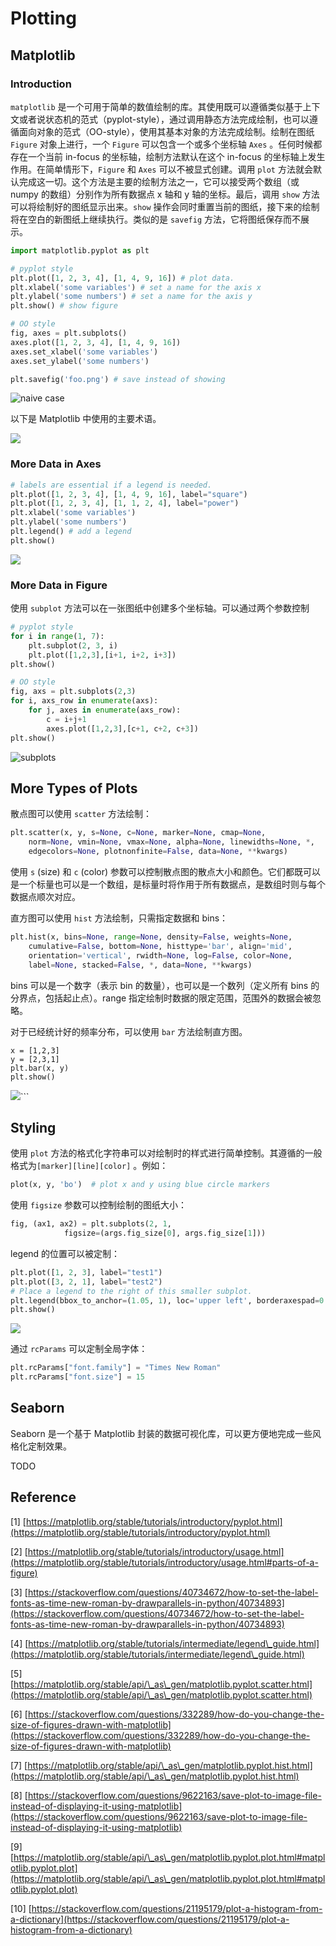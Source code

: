 # Plotting

## Matplotlib

### Introduction

`matplotlib` 是一个可用于简单的数值绘制的库。其使用既可以遵循类似基于上下文或者说状态机的范式（pyplot-style），通过调用静态方法完成绘制，也可以遵循面向对象的范式（OO-style），使用其基本对象的方法完成绘制。绘制在图纸 `Figure` 对象上进行，一个 `Figure` 可以包含一个或多个坐标轴 `Axes` 。任何时候都存在一个当前 in-focus 的坐标轴，绘制方法默认在这个 in-focus 的坐标轴上发生作用。在简单情形下，`Figure` 和 `Axes` 可以不被显式创建。调用 `plot` 方法就会默认完成这一切。这个方法是主要的绘制方法之一，它可以接受两个数组（或 numpy 的数组）分别作为所有数据点 x 轴和 y 轴的坐标。最后，调用 `show` 方法可以将绘制好的图纸显示出来。`show` 操作会同时重置当前的图纸，接下来的绘制将在空白的新图纸上继续执行。类似的是 `savefig` 方法，它将图纸保存而不展示。

```python
import matplotlib.pyplot as plt

# pyplot style
plt.plot([1, 2, 3, 4], [1, 4, 9, 16]) # plot data. 
plt.xlabel('some variables') # set a name for the axis x
plt.ylabel('some numbers') # set a name for the axis y
plt.show() # show figure

# OO style
fig, axes = plt.subplots()
axes.plot([1, 2, 3, 4], [1, 4, 9, 16])
axes.set_xlabel('some variables')
axes.set_ylabel('some numbers')

plt.savefig('foo.png') # save instead of showing
```

![naive case](<../../.gitbook/assets/image (3).png>)

以下是  Matplotlib 中使用的主要术语。

![](<../../.gitbook/assets/image (2).png>)



### More Data in Axes

```python
# labels are essential if a legend is needed.
plt.plot([1, 2, 3, 4], [1, 4, 9, 16], label="square")
plt.plot([1, 2, 3, 4], [1, 1, 2, 4], label="power")
plt.xlabel('some variables')
plt.ylabel('some numbers')
plt.legend() # add a legend
plt.show()
```

![](../../.gitbook/assets/image.png)

### More Data in Figure

使用 `subplot` 方法可以在一张图纸中创建多个坐标轴。可以通过两个参数控制

```python
# pyplot style
for i in range(1, 7):
    plt.subplot(2, 3, i)
    plt.plot([1,2,3],[i+1, i+2, i+3])
plt.show()

# OO style
fig, axs = plt.subplots(2,3)
for i, axs_row in enumerate(axs):
    for j, axes in enumerate(axs_row):
        c = i+j+1
        axes.plot([1,2,3],[c+1, c+2, c+3])
plt.show()
```

![subplots](<../../.gitbook/assets/image (4).png>)

## More Types of Plots

散点图可以使用 `scatter` 方法绘制：

```python
plt.scatter(x, y, s=None, c=None, marker=None, cmap=None, 
    norm=None, vmin=None, vmax=None, alpha=None, linewidths=None, *, 
    edgecolors=None, plotnonfinite=False, data=None, **kwargs)
```

使用 `s` (size) 和 `c` (color) 参数可以控制散点图的散点大小和颜色。它们都既可以是一个标量也可以是一个数组，是标量时将作用于所有数据点，是数组时则与每个数据点顺次对应。

直方图可以使用 `hist` 方法绘制，只需指定数据和 bins：

```python
plt.hist(x, bins=None, range=None, density=False, weights=None, 
    cumulative=False, bottom=None, histtype='bar', align='mid', 
    orientation='vertical', rwidth=None, log=False, color=None, 
    label=None, stacked=False, *, data=None, **kwargs)
```

bins 可以是一个数字（表示 bin 的数量），也可以是一个数列（定义所有 bins 的分界点，包括起止点）。range 指定绘制时数据的限定范围，范围外的数据会被忽略。

对于已经统计好的频率分布，可以使用 `bar` 方法绘制直方图。

```
x = [1,2,3]
y = [2,3,1]  
plt.bar(x, y)                 
plt.show()
```

![](<../../.gitbook/assets/image (5) (1).png>)\`\`\`

## Styling

使用 `plot` 方法的格式化字符串可以对绘制时的样式进行简单控制。其遵循的一般格式为`[marker][line][color]` 。例如：

```python
plot(x, y, 'bo')  # plot x and y using blue circle markers
```

使用 `figsize` 参数可以控制绘制的图纸大小：

```python
fig, (ax1, ax2) = plt.subplots(2, 1, 
            figsize=(args.fig_size[0], args.fig_size[1]))
```

legend 的位置可以被定制：

```python
plt.plot([1, 2, 3], label="test1")
plt.plot([3, 2, 1], label="test2")
# Place a legend to the right of this smaller subplot.
plt.legend(bbox_to_anchor=(1.05, 1), loc='upper left', borderaxespad=0.)
plt.show()
```

![](<../../.gitbook/assets/image (1).png>)

通过 `rcParams` 可以定制全局字体：

```python
plt.rcParams["font.family"] = "Times New Roman"
plt.rcParams["font.size"] = 15
```

## Seaborn

Seaborn 是一个基于 Matplotlib 封装的数据可视化库，可以更方便地完成一些风格化定制效果。

TODO

## Reference

\[1] [https://matplotlib.org/stable/tutorials/introductory/pyplot.html](https://matplotlib.org/stable/tutorials/introductory/pyplot.html)

\[2] [https://matplotlib.org/stable/tutorials/introductory/usage.html](https://matplotlib.org/stable/tutorials/introductory/usage.html#parts-of-a-figure)

\[3] [https://stackoverflow.com/questions/40734672/how-to-set-the-label-fonts-as-time-new-roman-by-drawparallels-in-python/40734893](https://stackoverflow.com/questions/40734672/how-to-set-the-label-fonts-as-time-new-roman-by-drawparallels-in-python/40734893)

\[4] [https://matplotlib.org/stable/tutorials/intermediate/legend\_guide.html](https://matplotlib.org/stable/tutorials/intermediate/legend\_guide.html)

\[5] [https://matplotlib.org/stable/api/\_as\_gen/matplotlib.pyplot.scatter.html](https://matplotlib.org/stable/api/\_as\_gen/matplotlib.pyplot.scatter.html)

\[6] [https://stackoverflow.com/questions/332289/how-do-you-change-the-size-of-figures-drawn-with-matplotlib](https://stackoverflow.com/questions/332289/how-do-you-change-the-size-of-figures-drawn-with-matplotlib)

\[7] [https://matplotlib.org/stable/api/\_as\_gen/matplotlib.pyplot.hist.html](https://matplotlib.org/stable/api/\_as\_gen/matplotlib.pyplot.hist.html)

\[8] [https://stackoverflow.com/questions/9622163/save-plot-to-image-file-instead-of-displaying-it-using-matplotlib](https://stackoverflow.com/questions/9622163/save-plot-to-image-file-instead-of-displaying-it-using-matplotlib)

\[9] [https://matplotlib.org/stable/api/\_as\_gen/matplotlib.pyplot.plot.html#matplotlib.pyplot.plot](https://matplotlib.org/stable/api/\_as\_gen/matplotlib.pyplot.plot.html#matplotlib.pyplot.plot)

\[10] [https://stackoverflow.com/questions/21195179/plot-a-histogram-from-a-dictionary](https://stackoverflow.com/questions/21195179/plot-a-histogram-from-a-dictionary)

